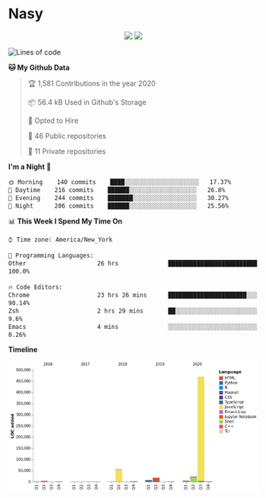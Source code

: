 # Nasy

<p align="center">
<img height="200" src="https://github-readme-stats.vercel.app/api?username=nasyxx&count_private=true&show_icons=true&theme=dracula&include_all_commits=true"/>
<img height="200" src="https://github-readme-stats.vercel.app/api/top-langs/?username=nasyxx&theme=dracula&hide=html,jupyter+notebook&count_private=true&show_icons=true"
</p>

<!--START_SECTION:waka-->
![Lines of code](https://img.shields.io/badge/From%20Hello%20World%20I%27ve%20Written-14.6%20million%20Lines%20of%20code-blue)

**🐱 My Github Data** 

> 🏆 1,581 Contributions in the year 2020
 > 
> 📦 56.4 kB Used in Github's Storage 
 > 
> 💼 Opted to Hire
 > 
> 📜 46 Public repositories
 > 
> 🔑 11 Private repositories 

**I'm a Night 🦉** 

```text
🌞 Morning    140 commits    ████░░░░░░░░░░░░░░░░░░░░░   17.37% 
🌆 Daytime    216 commits    ██████░░░░░░░░░░░░░░░░░░░   26.8% 
🌃 Evening    244 commits    ███████░░░░░░░░░░░░░░░░░░   30.27% 
🌙 Night      206 commits    ██████░░░░░░░░░░░░░░░░░░░   25.56%

```


📊 **This Week I Spend My Time On** 

```text
⌚︎ Time zone: America/New_York

💬 Programming Languages: 
Other                    26 hrs              █████████████████████████   100.0%

🔥 Code Editors: 
Chrome                   23 hrs 26 mins      ██████████████████████░░░   90.14% 
Zsh                      2 hrs 29 mins       ██░░░░░░░░░░░░░░░░░░░░░░░   9.6% 
Emacs                    4 mins              ░░░░░░░░░░░░░░░░░░░░░░░░░   0.26%

```

**Timeline**

![Chart not found](https://github.com/nasyxx/nasyxx/blob/master/charts/bar_graph.png) 


<!--END_SECTION:waka-->

<!-- ![visitors](https://visitor-badge.laobi.icu/badge?page_id=nasyxx.nasyxx) -->
